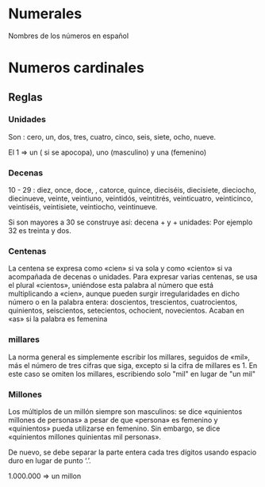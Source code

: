 # Numerales
Nombres de los números en español

# Numeros cardinales

## Reglas

### Unidades

Son : cero, un, dos, tres, cuatro, cinco, seis, siete, ocho, nueve.

El 1 => un ( si se apocopa), uno (masculino) y una (femenino)

### Decenas

10 - 29 : diez, once, doce, , catorce, quince, dieciséis, diecisiete, dieciocho, diecinueve, veinte, veintiuno, veintidós, veintitrés, veinticuatro, veinticinco, veintiséis, veintisiete, veintiocho, veintinueve.

Si son mayores a 30 se construye así: decena + y + unidades: Por ejemplo 32 es treinta y dos.

### Centenas

La centena se expresa como «cien» si va sola y como «ciento» si va acompañada de decenas o unidades.
Para expresar varias centenas, se usa el plural «cientos», uniéndose esta palabra al número que está multiplicando a «cien», aunque pueden surgir irregularidades en dicho número o en la palabra entera:
    doscientos, trescientos, cuatrocientos, quinientos, seiscientos, setecientos, ochocient, novecientos. Acaban en «as» si la palabra es femenina

### millares

 La norma general es simplemente escribir los millares, seguidos de «mil», más el número de tres cifras que siga, excepto si la cifra de millares es 1. En este caso se omiten los millares, escribiendo solo "mil" en lugar de "un mil"

### Millones

Los múltiplos de un millón siempre son masculinos: se dice «quinientos millones de personas» a pesar de que «persona» es femenino y «quinientos» pueda utilizarse en femenino. Sin embargo, se dice «quinientos millones quinientas mil personas».

De nuevo, se debe separar la parte entera cada tres dígitos usando espacio duro en lugar de punto ‘.’.

1.000.000 => un millon
